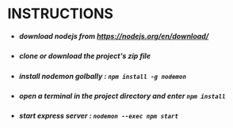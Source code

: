 # INSTRUCTIONS
* #####  download nodejs from https://nodejs.org/en/download/
* ##### clone or download the project's zip file
* ##### install nodemon golbally : `npm install -g nodemon`
* ##### open a terminal in the project directory and enter  `npm install`
* ##### start express server : `nodemon --exec npm start`